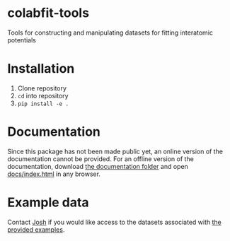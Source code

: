 # colabfit-tools
Tools for constructing and manipulating datasets for fitting interatomic potentials

# Installation
1. Clone repository
2. `cd` into repository
3. `pip install -e .`

# Documentation
Since this package has not been made public yet, an online version of the documentation cannot be provided. For an offline version of the documentation, download [the documentation folder](docs) and open [docs/index.html](docs/index.html) in any browser.

# Example data
Contact [Josh](https://github.com/jvita/) if you would like access to the datasets associated with [the provided examples](colabfit/examples).

